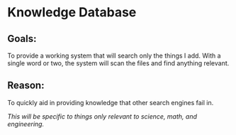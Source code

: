 # Knowledge Database

## Goals: 
To provide a working system that will search only the things I add. With a single word or two, the system will scan the files and find anything relevant.

## Reason: 
To quickly aid in providing knowledge that other search engines fail in. 

<i>This will be specific to things only relevant to science, math, and engineering. </i>

